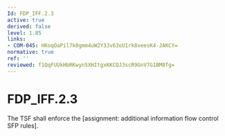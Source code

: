 ```yaml
---
Id: FDP_IFF.2.3
active: true
derived: false
level: 1.85
links:
- COM-045: HKoqOaPil7k0gmm4uW2Y3Jv63oU1rk8xeesK4-JAKCY=
normative: true
ref: ''
reviewed: f1QqFUUkHbRKwyn5XHItgxKKCQJ3scR9GnV7G1BM8fg=
---
```


# FDP_IFF.2.3

The TSF shall enforce the [assignment: additional information flow control SFP rules].